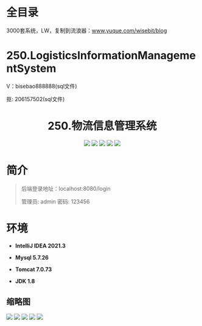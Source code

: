 # 全目录

3000套系统，LW，复制到流浪器：www.yuque.com/wisebit/blog

# 250.LogisticsInformationManagementSystem

<p>V：bisebao888888(sql文件)</p>
<p>抠: 206157502(sql文件)</p>

<p><h1 align="center">250.物流信息管理系统</h1></p>


<p align="center">
	<img src="https://img.shields.io/badge/jdk-1.8-orange.svg"/>
    <img src="https://img.shields.io/badge/springboot-5.x-lightgrey.svg"/>
    <img src="https://img.shields.io/badge/jsp-3.x-blue.svg"/>
    <img src="https://img.shields.io/badge/shiro-3.x-blue.svg"/>
    <img src="https://img.shields.io/badge/mybatis-5.x-yellow.svg"/>
</p>

# 简介
>
> 
> 
> 后端登录地址：localhost:8080/login
>
> 管理员: admin   密码: 123456
>

# 环境

- <b>IntelliJ IDEA 2021.3</b>

- <b>Mysql 5.7.26</b>

- <b>Tomcat 7.0.73</b>

- <b>JDK 1.8</b>




## 缩略图

![](https://bitwise.oss-cn-heyuan.aliyuncs.com/2024/9/10/638b6109-be44-4ccc-8e52-8e2ac933df4b.png)
![](https://bitwise.oss-cn-heyuan.aliyuncs.com/2024/9/10/96ea4814-2c65-400c-b4af-6414bce8b905.png)
![](https://bitwise.oss-cn-heyuan.aliyuncs.com/2024/9/10/788b01df-c52d-495f-a100-20da99d20976.png)
![](https://bitwise.oss-cn-heyuan.aliyuncs.com/2024/9/10/c2da9b8f-216d-415e-b830-fb97d2a529b9.png)
![](https://bitwise.oss-cn-heyuan.aliyuncs.com/2024/9/10/421969e0-3714-40b2-890b-25ed6c42ac01.png)





